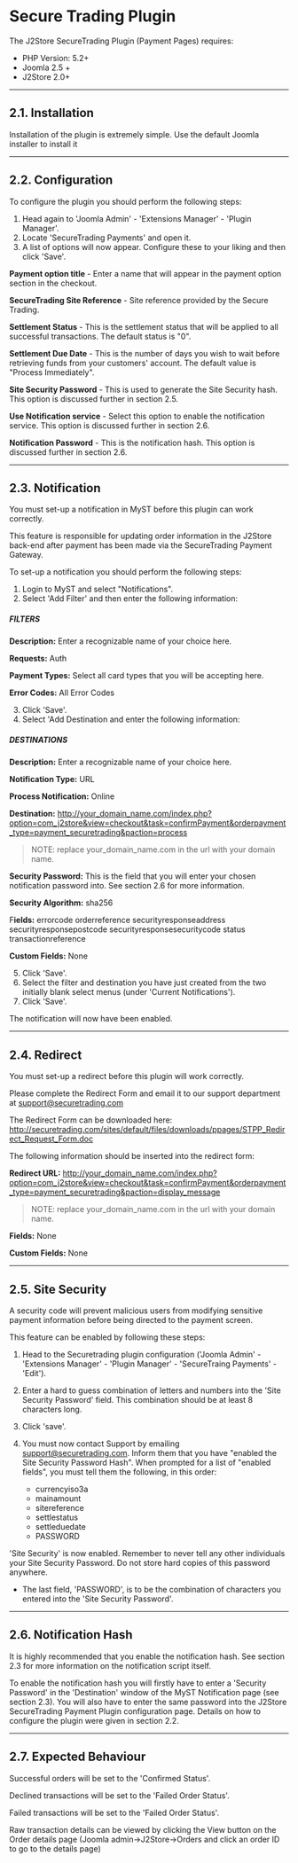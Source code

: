 # Secure Trading Plugin

The J2Store SecureTrading Plugin (Payment Pages) requires:

* PHP Version: 5.2+
* Joomla 2.5 +
* J2Store 2.0+


-----------------
2.1. Installation
-----------------

Installation of the plugin is extremely simple.
Use the default Joomla installer to install it
 
-------------------
2.2. Configuration
-------------------

To configure the plugin you should perform the following steps:

1. Head again to 'Joomla Admin' - 'Extensions Manager' - 'Plugin Manager'.
2. Locate 'SecureTrading Payments' and open it.
3. A list of options will now appear.  Configure these to your liking and then click 'Save'.

**Payment option title** - Enter a name that will appear in the payment option section in the checkout.

**SecureTrading Site Reference** - Site reference provided by the Secure Trading. 

**Settlement Status** - This is the settlement status that will be applied to all successful transactions.  The default status is "0".

**Settlement Due Date** - This is the number of days you wish to wait before retrieving funds from your customers' account.  The default value is "Process Immediately".

**Site Security Password** - This is used to generate the Site Security hash.  This option is discussed further in section 2.5.

**Use Notification service** - Select this option to enable the notification service.  This option is discussed further in section 2.6.

**Notification Password** - This is the notification hash.  This option is discussed further in section 2.6.

------------------
2.3.  Notification
------------------

You must set-up  a notification in MyST before this plugin can work correctly.

This feature is responsible for updating order information in the J2Store back-end after payment has been made via the SecureTrading Payment Gateway.

To set-up a notification you should perform the following steps:

1. Login to MyST and select "Notifications".
2. Select 'Add Filter' and then enter the following information:

##### FILTERS

  **Description:** Enter a recognizable name of your choice here.

  **Requests:** Auth

  **Payment Types:** Select all card types that you will be accepting here.

  **Error Codes:** All Error Codes

3. Click 'Save'.
4. Select 'Add Destination and enter the following information:

##### DESTINATIONS

  **Description:** Enter a recognizable name of your choice here.

  **Notification Type:** URL

  **Process Notification:** Online

  **Destination:** http://your_domain_name.com/index.php?option=com_j2store&view=checkout&task=confirmPayment&orderpayment_type=payment_securetrading&paction=process

>NOTE: replace your_domain_name.com in the url with your domain name.

  **Security Password:**
     This is the field that you will enter your chosen notification password into.  See section 2.6 for more information.

  **Security Algorithm:**
     sha256

  F**ields:**
     errorcode
     orderreference
     securityresponseaddress
     securityresponsepostcode
     securityresponsesecuritycode
     status
     transactionreference

  **Custom Fields:**
     None

5. Click 'Save'.
6. Select the filter and destination you have just created from the two initially blank select menus (under 'Current Notifications').
7. Click 'Save'.

The notification will now have been enabled.

-------------
2.4. Redirect
-------------

You must set-up a redirect before this plugin will work correctly.

Please complete the Redirect Form and email it to our support department at support@securetrading.com

The Redirect Form can be downloaded here: http://securetrading.com/sites/default/files/downloads/ppages/STPP_Redirect_Request_Form.doc

The following information should be inserted into the redirect form:

**Redirect URL:**
    http://your_domain_name.com/index.php?option=com_j2store&view=checkout&task=confirmPayment&orderpayment_type=payment_securetrading&paction=display_message
>NOTE: replace your_domain_name.com in the url with your domain name.
	
**Fields:** None

**Custom Fields:** None

------------------
2.5. Site Security
------------------

A security code will prevent malicious users from modifying sensitive payment information before being directed to the payment screen.

This feature can be enabled by following these steps:

1. Head to the Securetrading plugin configuration ('Joomla Admin' - 'Extensions Manager' - 'Plugin Manager' - 'SecureTraing Payments'  - 'Edit').
2. Enter a hard to guess combination of letters and numbers into the 'Site Security Password' field.  This combination should be at least 8 characters long.
3. Click 'save'.
4. You must now contact Support by emailing support@securetrading.com.  Inform them that you have "enabled the Site Security Password Hash".  When prompted for a list of "enabled fields", you must tell them
the following, in this order:

    * currencyiso3a
    * mainamount
    * sitereference
    * settlestatus
    * settleduedate
    * PASSWORD

'Site Security' is now enabled.  Remember to never tell any other individuals your Site Security Password.  Do not store hard copies of this password anywhere.

* The last field, 'PASSWORD', is to be the combination of characters you entered into the 'Site Security Password'.

----------------------
2.6. Notification Hash
----------------------

It is highly recommended that you enable the notification hash.  See section 2.3 for more information on the notification script itself.

To enable the notification hash you will firstly have to enter a 'Security Password' in the 'Destination' window of the MyST Notification page (see section 2.3).
You will also have to enter the same password into the J2Store SecureTrading Payment Plugin configuration page.  Details on how to configure the plugin were given in section 2.2.

-----------------------
2.7. Expected Behaviour
-----------------------

Successful orders will be set to the 'Confirmed Status'.

Declined transactions will be set to the 'Failed Order Status'.

Failed transactions will be set to the 'Failed Order Status'.

Raw transaction details can be viewed by clicking the View button on the Order details page (Joomla admin->J2Store->Orders and click an order ID to go to the details page)
